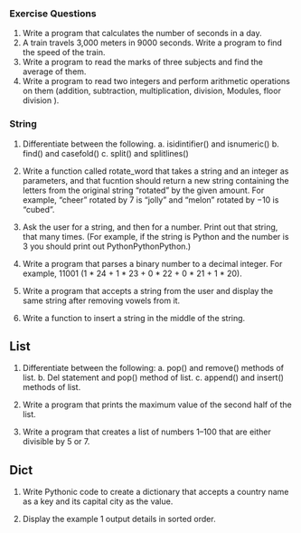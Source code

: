 ### Exercise Questions

1. Write a program that calculates the number of seconds in a day.
2. A train travels 3,000 meters in 9000 seconds. Write a program to find the speed of the train.
3. Write a program to read the marks of three subjects and find the average of them.
4. Write a program to read two integers and perform arithmetic operations on them
(addition, subtraction, multiplication, division, Modules, floor division ).

### String

1. Differentiate between the following.
    a. isidintifier() and isnumeric()
    b. find() and casefold()
    c. split() and splitlines()

2. Write a function called rotate_word that takes a string and an integer as parameters, and that fucntion should return a new string containing the letters from the original string “rotated” by the given amount. For example, “cheer” rotated by 7 is “jolly” and “melon” rotated by −10 is “cubed”.

3.  Ask the user for a string, and then for a number. Print out that string, that many times. (For example, if the string is Python and the number is 3 you should print out PythonPythonPython.)


4.  Write a program that parses a binary number to a decimal integer. For example, 11001 (1 * 24 + 1 * 23 + 0 * 22 + 0 * 21 + 1 * 20).


5.  Write a program that accepts a string from the user and display the same string after removing vowels from it.


6.  Write a function to insert a string in the middle of the string.


## List

1. Differentiate between the following:
    a. pop() and remove() methods of list.
    b. Del statement and pop() method of list.
    c. append() and insert() methods of list.

2. Write a program that prints the maximum value of the second half of the list.


3. Write a program that creates a list of numbers 1–100 that are either divisible by 5 or 7.


## Dict

1. Write Pythonic code to create a dictionary that accepts a country name as a key and its capital city as the value. 
   
2. Display the example 1 output details in sorted order.

